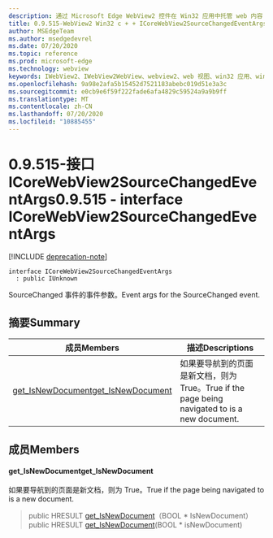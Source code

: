 ```yaml
---
description: 通过 Microsoft Edge WebView2 控件在 Win32 应用中托管 web 内容
title: 0.9.515-WebView2 Win32 c + + ICoreWebView2SourceChangedEventArgs
author: MSEdgeTeam
ms.author: msedgedevrel
ms.date: 07/20/2020
ms.topic: reference
ms.prod: microsoft-edge
ms.technology: webview
keywords: IWebView2、IWebView2WebView、webview2、web 视图、win32 应用、win32、edge、ICoreWebView2、ICoreWebView2Controller、浏览器控件、边缘 html
ms.openlocfilehash: 9a98e2afa5b15452d7521183abebc019d51e3a3c
ms.sourcegitcommit: e0cb9e6f59f222fade6afa4829c59524a9a9b9ff
ms.translationtype: MT
ms.contentlocale: zh-CN
ms.lasthandoff: 07/20/2020
ms.locfileid: "10885455"
---
```

# <span data-ttu-id="c5c74-104">0.9.515-接口 ICoreWebView2SourceChangedEventArgs</span><span class="sxs-lookup"><span data-stu-id="c5c74-104">0.9.515 - interface ICoreWebView2SourceChangedEventArgs</span></span> 

[!INCLUDE [deprecation-note](../../includes/deprecation-note.md)]

```
interface ICoreWebView2SourceChangedEventArgs
  : public IUnknown
```

<span data-ttu-id="c5c74-105">SourceChanged 事件的事件参数。</span><span class="sxs-lookup"><span data-stu-id="c5c74-105">Event args for the SourceChanged event.</span></span>

## <span data-ttu-id="c5c74-106">摘要</span><span class="sxs-lookup"><span data-stu-id="c5c74-106">Summary</span></span>

 <span data-ttu-id="c5c74-107">成员</span><span class="sxs-lookup"><span data-stu-id="c5c74-107">Members</span></span>                        | <span data-ttu-id="c5c74-108">描述</span><span class="sxs-lookup"><span data-stu-id="c5c74-108">Descriptions</span></span>
--------------------------------|---------------------------------------------
[<span data-ttu-id="c5c74-109">get_IsNewDocument</span><span class="sxs-lookup"><span data-stu-id="c5c74-109">get_IsNewDocument</span></span>](#get_isnewdocument) | <span data-ttu-id="c5c74-110">如果要导航到的页面是新文档，则为 True。</span><span class="sxs-lookup"><span data-stu-id="c5c74-110">True if the page being navigated to is a new document.</span></span>

## <span data-ttu-id="c5c74-111">成员</span><span class="sxs-lookup"><span data-stu-id="c5c74-111">Members</span></span>

#### <span data-ttu-id="c5c74-112">get_IsNewDocument</span><span class="sxs-lookup"><span data-stu-id="c5c74-112">get_IsNewDocument</span></span> 

<span data-ttu-id="c5c74-113">如果要导航到的页面是新文档，则为 True。</span><span class="sxs-lookup"><span data-stu-id="c5c74-113">True if the page being navigated to is a new document.</span></span>

> <span data-ttu-id="c5c74-114">public HRESULT [get_IsNewDocument](#get_isnewdocument)（BOOL \* IsNewDocument）</span><span class="sxs-lookup"><span data-stu-id="c5c74-114">public HRESULT [get_IsNewDocument](#get_isnewdocument)(BOOL \* isNewDocument)</span></span>

